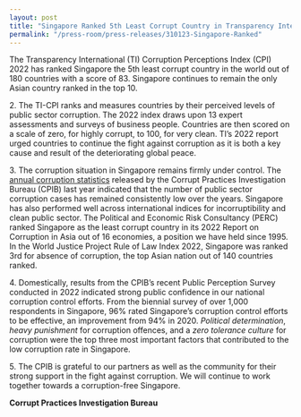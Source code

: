 ```yaml
---
layout: post
title: "Singapore Ranked 5th Least Corrupt Country in Transparency International Corruption Perceptions Index 2022"
permalink: "/press-room/press-releases/310123-Singapore-Ranked"
---
```

The Transparency International (TI) Corruption Perceptions Index (CPI) 2022 has ranked Singapore the 5th least corrupt country in the world out of 180 countries with a score of 83. Singapore continues to remain the only Asian country ranked in the top 10. 

2\. The TI-CPI ranks and measures countries by their perceived levels of public sector corruption. The 2022 index draws upon 13 expert assessments and surveys of business people. Countries are then scored on a scale of zero, for highly corrupt, to 100, for very clean. TI’s 2022 report urged countries to continue the fight against corruption as it is both a key cause and result of the deteriorating global peace.

3\. The corruption situation in Singapore remains firmly under control. The [annual corruption statistics](/press-room/press-releases/050522-corruption) released by the Corrupt Practices Investigation Bureau (CPIB) last year indicated that the number of public sector corruption cases has remained consistently low over the years. Singapore has also performed well across international indices for incorruptibility and clean public sector. The Political and Economic Risk Consultancy (PERC) ranked Singapore as the least corrupt country in its 2022 Report on Corruption in Asia out of 16 economies, a position we have held since 1995. In the World Justice Project Rule of Law Index 2022, Singapore was ranked 3rd for absence of corruption, the top Asian nation out of 140 countries ranked.

4\. Domestically, results from the CPIB’s recent Public Perception Survey conducted in 2022 indicated strong public confidence in our national corruption control efforts. From the biennial survey of over 1,000 respondents in Singapore, 96% rated Singapore’s corruption control efforts to be effective, an improvement from 94% in 2020. *Political determination*, *heavy punishment* for corruption offences, and a *zero tolerance culture* for corruption were the top three most important factors that contributed to the low corruption rate in Singapore.

5\. The CPIB is grateful to our partners as well as the community for their strong support in the fight against corruption. We will continue to work together towards a corruption-free Singapore.

**Corrupt Practices Investigation Bureau**
